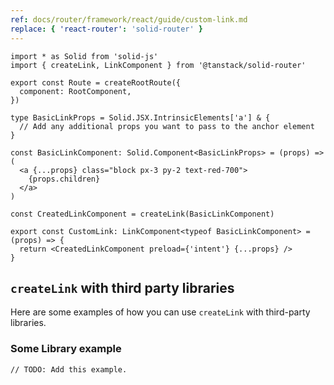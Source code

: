 ```yaml
---
ref: docs/router/framework/react/guide/custom-link.md
replace: { 'react-router': 'solid-router' }
---
```


[//]: # 'BasicExampleImplementation'

```tsx
import * as Solid from 'solid-js'
import { createLink, LinkComponent } from '@tanstack/solid-router'

export const Route = createRootRoute({
  component: RootComponent,
})

type BasicLinkProps = Solid.JSX.IntrinsicElements['a'] & {
  // Add any additional props you want to pass to the anchor element
}

const BasicLinkComponent: Solid.Component<BasicLinkProps> = (props) => (
  <a {...props} class="block px-3 py-2 text-red-700">
    {props.children}
  </a>
)

const CreatedLinkComponent = createLink(BasicLinkComponent)

export const CustomLink: LinkComponent<typeof BasicLinkComponent> = (props) => {
  return <CreatedLinkComponent preload={'intent'} {...props} />
}
```

[//]: # 'BasicExampleImplementation'
[//]: # 'ExamplesUsingThirdPartyLibs'

## `createLink` with third party libraries

Here are some examples of how you can use `createLink` with third-party libraries.

### Some Library example

```tsx
// TODO: Add this example.
```

[//]: # 'ExamplesUsingThirdPartyLibs'
